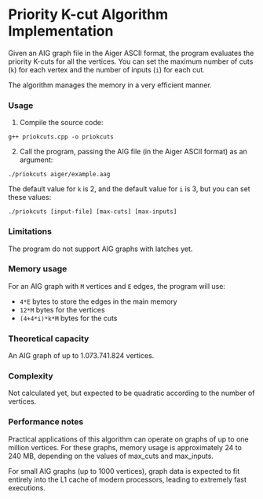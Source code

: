 # Priority K-cut Algorithm Implementation

Given an AIG graph file in the Aiger ASCII format, the program evaluates the priority K-cuts for all the vertices. You can set
the maximum number of cuts (`k`) for each vertex and the number of inputs (`i`) for each cut.

The algorithm manages the memory in a very efficient manner.

### Usage
1. Compile the source code:
```
g++ priokcuts.cpp -o priokcuts
```
2. Call the program, passing the AIG file (in the Aiger ASCII format) as an argument:
```
./priokcuts aiger/example.aag
```
The default value for `k` is 2, and the default value for `i` is 3, but you can set these values:
```
./priokcuts [input-file] [max-cuts] [max-inputs]
```
### Limitations
The program do not support AIG graphs with latches yet.

###	Memory usage

For an AIG graph with `M` vertices and `E` edges, the program will use:

* `4*E` bytes to store the edges in the main memory
* `12*M` bytes for the vertices
* `(4+4*i)*k*M` bytes for the cuts

### Theoretical capacity

An AIG graph of up to 1.073.741.824 vertices.

### Complexity

Not calculated yet, but expected to be quadratic according to the number of vertices.

### Performance notes

Practical applications of this algorithm can operate on graphs
of up to one million vertices. For these graphs, memory usage is
approximately 24 to 240 MB, depending on the values
of max_cuts and max_inputs.
	
For small AIG graphs (up to 1000 vertices), graph data is expected
to fit entirely into the L1 cache of modern processors,
leading to extremely fast executions.
